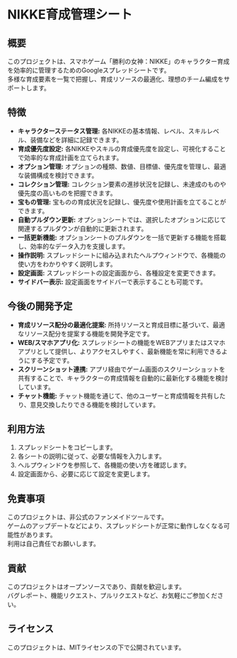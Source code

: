 # NIKKE育成管理シート

## 概要

このプロジェクトは、スマホゲーム「勝利の女神：NIKKE」のキャラクター育成を効率的に管理するためのGoogleスプレッドシートです。  
多様な育成要素を一覧で把握し、育成リソースの最適化、理想のチーム編成をサポートします。

## 特徴

- **キャラクターステータス管理:** 各NIKKEの基本情報、レベル、スキルレベル、装備などを詳細に記録できます。
- **育成優先度設定:** 各NIKKEやスキルの育成優先度を設定し、可視化することで効率的な育成計画を立てられます。
- **オプション管理:** オプションの種類、数値、目標値、優先度を管理し、最適な装備構成を検討できます。
- **コレクション管理:** コレクション要素の進捗状況を記録し、未達成のものや優先度の高いものを把握できます。
- **宝もの管理:** 宝ものの育成状況を記録し、優先度や使用計画を立てることができます。
- **自動プルダウン更新:** オプションシートでは、選択したオプションに応じて関連するプルダウンが自動的に更新されます。
- **一括更新機能:** オプションシートのプルダウンを一括で更新する機能を搭載し、効率的なデータ入力を支援します。
- **操作説明:** スプレッドシートに組み込まれたヘルプウィンドウで、各機能の使い方をわかりやすく説明します。
- **設定画面:** スプレッドシートの設定画面から、各種設定を変更できます。
- **サイドバー表示:** 設定画面をサイドバーで表示することも可能です。

## 今後の開発予定

- **育成リソース配分の最適化提案:** 所持リソースと育成目標に基づいて、最適なリソース配分を提案する機能を開発予定です。
- **WEB/スマホアプリ化:** スプレッドシートの機能をWEBアプリまたはスマホアプリとして提供し、よりアクセスしやすく、最新機能を常に利用できるようにする予定です。
- **スクリーンショット連携:** アプリ経由でゲーム画面のスクリーンショットを共有することで、キャラクターの育成情報を自動的に最新化する機能を検討しています。
- **チャット機能:** チャット機能を通じて、他のユーザーと育成情報を共有したり、意見交換したりできる機能を検討しています。

## 利用方法

1. スプレッドシートをコピーします。
2. 各シートの説明に従って、必要な情報を入力します。
3. ヘルプウィンドウを参照して、各機能の使い方を確認します。
4. 設定画面から、必要に応じて設定を変更します。

## 免責事項

このプロジェクトは、非公式のファンメイドツールです。  
ゲームのアップデートなどにより、スプレッドシートが正常に動作しなくなる可能性があります。  
利用は自己責任でお願いします。

## 貢献

このプロジェクトはオープンソースであり、貢献を歓迎します。  
バグレポート、機能リクエスト、プルリクエストなど、お気軽にご参加ください。

## ライセンス

このプロジェクトは、MITライセンスの下で公開されています。


